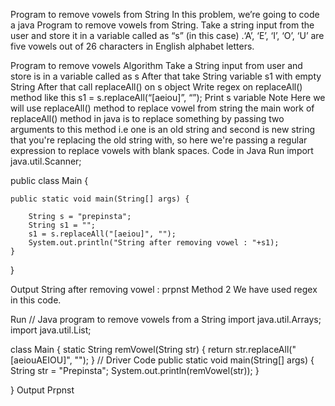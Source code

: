 Program to remove vowels from String
In this problem, we’re going to code a java Program to remove vowels from String. Take a string input from the user and store it in a variable called as “s” (in this case) .‘A’, ‘E’, ‘I’, ‘O’, ‘U’ are five vowels out of 26 characters in English alphabet letters.

Program to remove vowels
Algorithm
Take a String input from user and store is in a variable called as s 
After that take String variable s1 with empty String
After that call replaceAll() on s object 
Write regex on replaceAll() method like this s1 = s.replaceAll(“[aeiou]”, “”);
Print s variable
Note
Here we will use replaceAll() method to replace vowel from string the main work of replaceAll() method in java is to replace something by passing two arguments to this method i.e one is an old string and second is new string that you're replacing the old string with, so here we're passing a regular expression to replace vowels with blank spaces.
Code in Java
Run
import java.util.Scanner;

public class Main {

	public static void main(String[] args) {
		
        String s = "prepinsta";
        String s1 = "";
        s1 = s.replaceAll("[aeiou]", ""); 
        System.out.println("String after removing vowel : "+s1); 
	}

}

Output
String after removing vowel : prpnst
Method 2
We have used regex in this code.

Run
// Java program to remove vowels from a String
import java.util.Arrays;
import java.util.List;

class Main {
    static String remVowel(String str) {
        return str.replaceAll("[aeiouAEIOU]", "");
    }
    // Driver Code
    public static void main(String[] args) {
        String str = "Prepinsta";
        System.out.println(remVowel(str));
    }

}
Output
Prpnst
